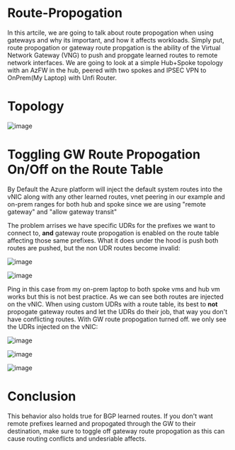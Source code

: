 # Route-Propogation

In this artcile, we are going to talk about route propogation when using gateways and why its important, and how it affects workloads. Simply put, route propogation or gateway route propgation is the ability of the Virtual Network Gateway (VNG) to push and propgate learned routes to remote network interfaces. We are going to look at a simple Hub+Spoke topology with an AzFW in the hub, peered with two spokes and IPSEC VPN to OnPrem(My Laptop) with Unfi Router.  

# Topology

![image](https://user-images.githubusercontent.com/55964102/199131381-bdaecdd3-899f-48da-97b4-787d7258568f.png)

# Toggling GW Route Propogation On/Off on the Route Table

By Default the Azure platform will inject the default system routes into the vNIC along with any other learned routes, vnet peering in our example and on-prem ranges for both hub and spoke since we are using "remote gateway" and "allow gateway transit"

The problem arrises we have specific UDRs for the prefixes we want to connect to, **and** gateway route propogation is enabled on the route table affecting those same prefixes. What it does under the hood is push both routes are pushed, but the non UDR routes become invalid:

![image](https://user-images.githubusercontent.com/55964102/199133012-d126b557-bd4c-42dd-bbda-f71d203b000b.png)

![image](https://user-images.githubusercontent.com/55964102/199133181-5b45c933-849b-4fa6-b352-13e06f078e42.png)

Ping in this case from my on-prem laptop to both spoke vms and hub vm works but this is not best practice. As we can see both routes are injected on the vNIC. When using custom UDRs with a route table, its best to **not** propogate gateway routes and let the UDRs do their job, that way you don't have conflicting routes. With GW route propogation turned off. we only see the UDRs injected on the vNIC:

![image](https://user-images.githubusercontent.com/55964102/199133773-53aeab3e-914c-4fde-a460-a5ca8b2c29a5.png)

![image](https://user-images.githubusercontent.com/55964102/199133838-a99c781a-917f-468c-9feb-39b8385bb5a2.png)

![image](https://user-images.githubusercontent.com/55964102/199133858-4f6ac495-76b0-4b3a-813d-a8365bcff293.png)

# Conclusion

This behavior also holds true for BGP learned routes. If you don't want remote prefixes learned and propogated through the GW to their destination, make sure to toggle off gateway route propogation as this can cause routing conflicts and undesriable affects. 



